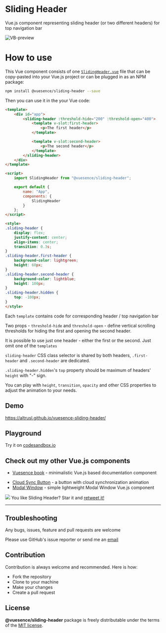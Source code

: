 # Sliding Header

Vue.js component representing sliding header (or two different headers) for top navigation bar

![VB-preview](https://altrusl.github.io/vuesence-sliding-header/vsh.gif)

# How to use

This Vue component consists of one <a href="https://github.com/altrusl/vuesence-sliding-header/blob/master/src/components/SlidingHeader.vue" target="_blank">`SlidingHeader.vue`</a> file that can be copy-pasted into your Vue.js project or can be plugged in as an NPM package:

```bash
npm install @vuesence/sliding-header --save
```

Then you can use it in the your Vue code:

```html
<template>
	<div id="app">
		<sliding-header :threshold-hide="200" :threshold-open="400">
			<template v-slot:first-header>
				<p>The first header</p>
			</template>

			<template v-slot:second-header>
				<p>The second header</p>
			</template>
		</sliding-header>
	</div>
</template>

<script>
	import SlidingHeader from "@vuesence/sliding-header";

	export default {
		name: "App",
        components: {
            SlidingHeader
        }        
	};
</script>

<style>
.sliding-header {
	display: flex;
	justify-content: center;
	align-items: center;
	transition: 0.3s;
}
.sliding-header.first-header {
	background-color: lightgreen;
	height: 60px;
}
.sliding-header.second-header {
	background-color: lightblue;
	height: 100px;
}
.sliding-header.hidden {
	top: -100px;
}
</style>
```

Each `template` contains code for corresponding header / top navigation bar

Two props - `threshold-hide` and `threshold-open` - define vertical scrolling thresholds for hiding the first and opening the second header.

It is possible to use just one header - either the first or the second. Just omit one of the `templates`

`sliding-header` CSS class selector is shared by both headers, `.first-header` and `.second-header` are dedicated.

`.sliding-header.hidden`'s `top` property should be maximum of headers' `height` with "-" sign.

You can play with `height`, `transition`, `opacity` and other CSS properties to adjust the animation to your needs.

## Demo

<a href="https://altrusl.github.io/vuesence-sliding-header/" target="_blank">https://altrusl.github.io/vuesence-sliding-header/</a>

## Playground

Try it on <a href="https://codesandbox.io/s/sliding-header-z3j3t" target="_blank">codesandbox.io</a>

<!-- > ! The version on `codesandbox.io` might be slightly out of date -->

## Check out my other Vue.js components

- <a href="https://github.com/altrusl/vuesence-book" target="_blank">Vuesence book</a> - minimalistic Vue.js based documentation component
<!-- - <a href="https://github.com/altrusl/vuesence-sliding-header" target="_blank">Sliding header</a> - Vue.js component representing sliding header (or two different headers) -->
- <a href="https://github.com/altrusl/vuesence-cloud-sync-button" target="_blank">Cloud Sync Button</a> - a button with cloud synchronization animation
- <a href="https://github.com/altrusl/vuesence-modal-window" target="_blank">Modal Window</a> - simple lightweight Modal Window Vue.js component


<img src="https://imgur.com/A92i02A.png" />
You like Sliding Header? Star it and <a href="https://twitter.com/vuesence/status/1280083512645881856?s=20">retweet it!</a>

-------

## Troubleshooting

Any bugs, issues, feature and pull requests are welcome

Please use GitHub's issue reporter or send me an <a href="mailto:ruslan.makarov@gmail.com">email</a>

## Contribution

Contribution is always welcome and recommended. Here is how:

-   Fork the repository
-   Clone to your machine
-   Make your changes
-   Create a pull request


## License

**@vuesence/sliding-header** package is freely distributable under the terms of the [MIT license](LICENSE).
